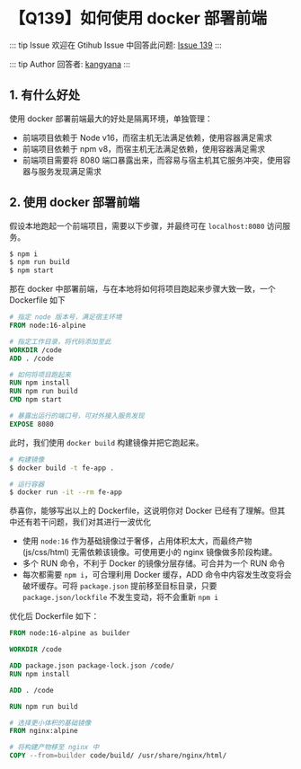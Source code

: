 # 【Q139】如何使用 docker 部署前端


::: tip Issue
欢迎在 Gtihub Issue 中回答此问题: [Issue 139](https://github.com/kangyana/daily-question/issues/139)
:::

::: tip Author
回答者: [kangyana](https://github.com/kangyana)
:::
## 1. 有什么好处
使用 docker 部署前端最大的好处是隔离环境，单独管理：

- 前端项目依赖于 Node v16，而宿主机无法满足依赖，使用容器满足需求
- 前端项目依赖于 npm v8，而宿主机无法满足依赖，使用容器满足需求
- 前端项目需要将 8080 端口暴露出来，而容易与宿主机其它服务冲突，使用容器与服务发现满足需求

## 2. 使用 docker 部署前端
假设本地跑起一个前端项目，需要以下步骤，并最终可在 `localhost:8080` 访问服务。
```bash
$ npm i
$ npm run build
$ npm start
```

那在 docker 中部署前端，与在本地将如何将项目跑起来步骤大致一致，一个 Dockerfile 如下
```dockerfile
# 指定 node 版本号，满足宿主环境
FROM node:16-alpine

# 指定工作目录，将代码添加至此
WORKDIR /code
ADD . /code

# 如何将项目跑起来
RUN npm install
RUN npm run build
CMD npm start

# 暴露出运行的端口号，可对外接入服务发现
EXPOSE 8080
```

此时，我们使用 `docker build` 构建镜像并把它跑起来。
```bash
# 构建镜像
$ docker build -t fe-app .

# 运行容器
$ docker run -it --rm fe-app
```

恭喜你，能够写出以上的 Dockerfile，这说明你对 Docker 已经有了理解。但其中还有若干问题，我们对其进行一波优化

- 使用 `node:16` 作为基础镜像过于奢侈，占用体积太大，而最终产物 (js/css/html) 无需依赖该镜像。可使用更小的 nginx 镜像做多阶段构建。
- 多个 RUN 命令，不利于 Docker 的镜像分层存储。可合并为一个 RUN 命令
- 每次都需要 `npm i`，可合理利用 Docker 缓存，ADD 命令中内容发生改变将会破坏缓存。可将 `package.json` 提前移至目标目录，只要 `package.json/lockfile` 不发生变动，将不会重新 `npm i`

优化后 Dockerfile 如下：
```dockerfile
FROM node:16-alpine as builder

WORKDIR /code

ADD package.json package-lock.json /code/
RUN npm install

ADD . /code

RUN npm run build

# 选择更小体积的基础镜像
FROM nginx:alpine

# 将构建产物移至 nginx 中
COPY --from=builder code/build/ /usr/share/nginx/html/
```
